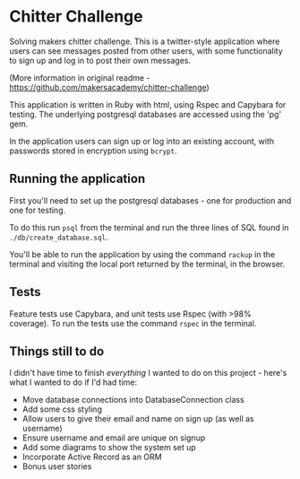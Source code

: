 # Chitter Challenge
Solving makers chitter challenge. This is a twitter-style application where users can see messages posted from other users, with some functionality to sign up and log in to post their own messages.

(More information in original readme - https://github.com/makersacademy/chitter-challenge)

This application is written in Ruby with html, using Rspec and Capybara for testing. The underlying postgresql databases are accessed using the 'pg' gem.

In the application users can sign up or log into an existing account, with passwords stored in encryption using `bcrypt`.

## Running the application

First you'll need to set up the postgresql databases - one for production and one for testing.

To do this run `psql` from the terminal and run the three lines of SQL found in `./db/create_database.sql`.

You'll be able to run the application by using the command `rackup` in the terminal and visiting the local port returned by the terminal, in the browser.

## Tests
Feature tests use Capybara, and unit tests use Rspec (with >98% coverage). To run the tests use the command `rspec` in the terminal.

## Things still to do
I didn't have time to finish _everything_ I wanted to do on this project - here's what I wanted to do if I'd had time:

* Move database connections into DatabaseConnection class
* Add some css styling
* Allow users to give their email and name on sign up (as well as username)
* Ensure username and email are unique on signup
* Add some diagrams to show the system set up
* Incorporate Active Record as an ORM
* Bonus user stories
